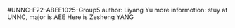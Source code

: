 #UNNC-F22-ABEE1025-Group5
author: Liyang Yu
more informotion: stuy at UNNC, major is AEE
Here is Zesheng YANG
